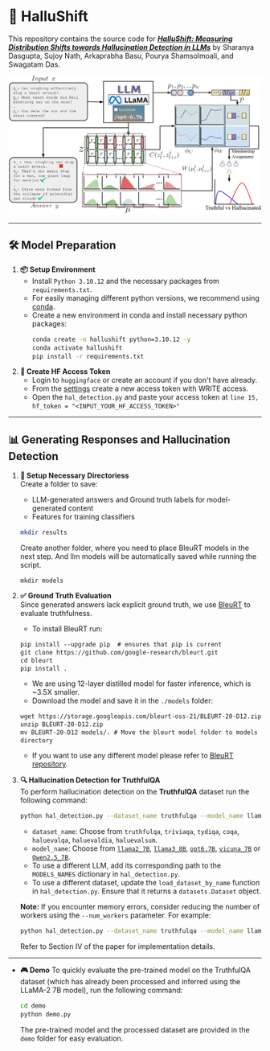 # 🌟 HalluShift

This repository contains the source code for [***HalluShift: Measuring Distribution Shifts towards Hallucination Detection in LLMs***](https://arxiv.org/abs/2504.09482) by Sharanya Dasgupta, Sujoy Nath, Arkaprabha Basu, Pourya Shamsolmoali, and Swagatam Das.

![](Hallushift_method_v2_page-0001.jpg)

---

## 🛠️ **Model Preparation**

1. **📦 Setup Environment**  
   - Install `Python 3.10.12` and the necessary packages from `requirements.txt`.
   - For easily managing different python versions, we recommend using [conda](https://docs.anaconda.com/miniconda/install/).
   - Create a new environment in conda and install necessary python packages:
     ```bash
     conda create -n hallushift python=3.10.12 -y
     conda activate hallushift
     pip install -r requirements.txt
     ```
2. **🔑 Create HF Access Token**
   - Login to `huggingface` or create an account if you don't have already.
   - From the [settings](https://huggingface.co/settings/tokens) create a new access token with WRITE access.
   - Open the `hal_detection.py` and paste your access token at `line 15, hf_token = "<INPUT_YOUR_HF_ACCESS_TOKEN>"`

---

## **📊 Generating Responses and Hallucination Detection**

1. **📁 Setup Necessary Directoriess**  
   Create a folder to save:
   - LLM-generated answers and Ground truth labels for model-generated content
   - Features for training classifiers
   ```bash
   mkdir results
   ```
   Create another folder, where you need to place BleuRT models in the next step. And llm models will be automatically saved while running the script.
   ```
   mkdir models
   ```

2. **✅ Ground Truth Evaluation**  
   Since generated answers lack explicit ground truth, we use [BleuRT](https://arxiv.org/abs/2004.04696) to evaluate truthfulness.
   - To install BleuRT run:
   ```
   pip install --upgrade pip  # ensures that pip is current
   git clone https://github.com/google-research/bleurt.git
   cd bleurt
   pip install .
   ```
   - We are using 12-layer distilled model for faster inference, which is ~3.5X smaller.
   - Download the model and save it in the `./models` folder:
   ```
   wget https://storage.googleapis.com/bleurt-oss-21/BLEURT-20-D12.zip
   unzip BLEURT-20-D12.zip
   mv BLEURT-20-D12 models/. # Move the bleurt model folder to models directory
   ```
   - If you want to use any different model please refer to [BleuRT repository](https://github.com/google-research/bleurt).

3. **🔍 Hallucination Detection for TruthfulQA**  
   To perform hallucination detection on the **TruthfulQA** dataset run the following command:
   ```bash
   python hal_detection.py --dataset_name truthfulqa --model_name llama2_7B 
   ```
   - `dataset_name`: Choose from `truthfulqa`, `triviaqa`, `tydiqa`, `coqa`, `haluevalqa`, `haluevaldia`, `haluevalsum`.
   - `model_name`: Choose from [`llama2_7B`](https://huggingface.co/meta-llama/Llama-2-7b-hf), [`llama3_8B`](https://huggingface.co/meta-llama/Llama-3.1-8B), [`opt6.7B`](https://huggingface.co/facebook/opt-6.7b), [`vicuna_7B`](https://huggingface.co/lmsys/vicuna-7b-v1.5) or [`Qwen2.5_7B`](https://huggingface.co/Qwen/Qwen2.5-7B).
   - To use a different LLM, add its corresponding path to the `MODELS_NAMES` dictionary in `hal_detection.py`.
   - To use a different dataset, update the `load_dataset_by_name` function in `hal_detection.py`. Ensure that it returns a `datasets.Dataset` object. 
   
   **Note:** If you encounter memory errors, consider reducing the number of workers using the `--num_workers` parameter. For example:
   ```bash
   python hal_detection.py --dataset_name truthfulqa --model_name llama2_7B --num_workers 1
   ```
   Refer to Section IV of the paper for implementation details.

---
* **🎮 Demo**
   To quickly evaluate the pre-trained model on the TruthfulQA dataset (which has already been processed and inferred using the LLaMA-2 7B model), run the following command:
   ```bash
   cd demo
   python demo.py
   ```
   The pre-trained model and the processed dataset are provided in the `demo` folder for easy evaluation.
